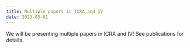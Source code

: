 ```yaml
---
title: Multiple papers in ICRA and IV
date: 2023-05-01
---
```


We will be presenting multiple papers in ICRA and IV! See publications for details.